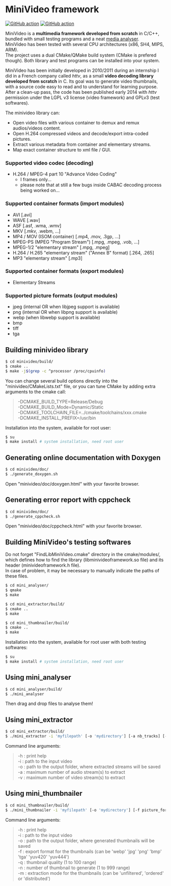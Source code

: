 MiniVideo framework
===================

[![GitHub action](https://img.shields.io/github/actions/workflow/status/emericg/MiniVideo/builds_minivideo.yml?style=flat-square)](https://github.com/emericg/MiniVideo/actions/workflows/builds_minivideo.yml)
[![GitHub action](https://img.shields.io/github/actions/workflow/status/emericg/MiniVideo/builds_minianalyser.yml?style=flat-square)](https://github.com/emericg/MiniVideo/actions/workflows/builds_minianalyser.yml)

MiniVideo is a **multimedia framework developed from scratch** in C/C++, bundled with small testing programs and a neat [media analyser](mini_analyser/).  
MiniVideo has been tested with several CPU architectures (x86, SH4, MIPS, ARM).  
The project uses a dual CMake/QMake build system (CMake is prefered though). Both library and test programs can be installed into your system.  

MiniVideo has been initially developed in 2010/2011 during an internship I did in a French company called *httv*, as a small **video decoding library developed from scratch** in C. Its goal was to generate video thumbnails, with a source code easy to read and to understand for learning purpose. After a clean-up pass, the code has been published early 2014 with *httv* permission under the LGPL v3 license (video framework) and GPLv3 (test softwares).  

The minivideo library can:
* Open video files with various container to demux and remux audios/videos content.
* Open H.264 compressed videos and decode/export intra-coded pictures.
* Extract various metadata from container and elementary streams.
* Map exact container structure to xml file / GUI.

### Supported video codec (decoding)
- H.264 / MPEG-4 part 10 "Advance Video Coding"
  - I frames only...
  - please note that at still a few bugs inside CABAC decoding process being worked on...

### Supported container formats (import modules)
- AVI [.avi]
- WAVE [.wav]
- ASF [.asf, .wma, .wmv]
- MKV [.mkv, .webm, ...]
- MP4 / MOV (ISOM container) [.mp4, .mov, .3gp, ...]
- MPEG-PS (MPEG "Program Stream") [.mpg, .mpeg, .vob, ...]
- MPEG-1/2 "elementary stream" [.mpg, .mpeg]
- H.264 / H.265 "elementary stream" ("Annex B" format) [.264, .265]
- MP3 "elementary stream" [.mp3]

### Supported container formats (export modules)
- Elementary Streams

### Supported picture formats (output modules)
- jpeg (internal OR when libjpeg support is available)
- png (internal OR when libpng support is available)
- webp (when libwebp support is available)
- bmp
- tiff
- tga


Building minivideo library
--------------------------

```bash
$ cd minivideo/build/
$ cmake ..
$ make -j$(grep -c ^processor /proc/cpuinfo)
```

You can change several build options directly into the "minivideo/CMakeLists.txt" 
file, or you can tune CMake by adding extra arguments to the cmake call:

> -DCMAKE_BUILD_TYPE=Release/Debug  
> -DCMAKE_BUILD_Mode=Dynamic/Static  
> -DCMAKE_TOOLCHAIN_FILE=../cmake/toolchains/xxx.cmake  
> -DCMAKE_INSTALL_PREFIX=/usr/bin  

Installation into the system, available for root user:

```bash
$ su
$ make install # system installation, need root user
```

Generating online documentation with Doxygen
--------------------------------------------

```bash
$ cd minivideo/doc/
$ ./generate_doxygen.sh
```

Open "minivideo/doc/doxygen.html" with your favorite browser.

Generating error report with cppcheck
-------------------------------------

```bash
$ cd minivideo/doc/
$ ./generate_cppcheck.sh
```

Open "minivideo/doc/cppcheck.html" with your favorite browser.

Building MiniVideo's testing softwares
--------------------------------------

Do not forget "FindLibMiniVideo.cmake" directory in the cmake/modules/, which defines
how to find the library (libminivideoframework.so file) and its header (minivideoframework.h file).  
In case of problem, it may be necessary to manually indicate the paths of these files.

```bash
$ cd mini_analyser/
$ qmake
$ make
```

```bash
$ cd mini_extractor/build/
$ cmake ..
$ make
```

```bash
$ cd mini_thumbnailer/build/
$ cmake ..
$ make
```

Installation into the system, available for root user with both testing softwares:

```bash
$ su
$ make install # system installation, need root user
```

Using mini_analyser
-------------------

```bash
$ cd mini_analyser/build/
$ ./mini_analyser
```

Then drag and drop files to analyse them!

Using mini_extractor
--------------------

```bash
$ cd mini_extractor/build/
$ ./mini_extractor -i 'myfilepath' [-o 'mydirectory'] [-a nb_tracks] [-v nb_tracks]
```

Command line arguments:
> -h : print help  
> -i : path to the input video  
> -o : path to the output folder, where extracted streams will be saved  
> -a : maximum number of audio stream(s) to extract  
> -v : maximum number of video stream(s) to extract  

Using mini_thumbnailer
----------------------

```bash
$ cd mini_thumbnailer/build/
$ ./mini_thumbnailer -i 'myfilepath' [-o 'mydirectory'] [-f picture_format] [-q picture_quality] [-n picture_number] [-m picture_extractionmode]
```

Command line arguments:
> -h : print help  
> -i : path to the input video  
> -o : path to the output folder, where generated thumbnails will be saved  
> -f : export format for the thumbnails (can be 'webp' 'jpg' 'png' 'bmp' 'tga' 'yuv420' 'yuv444')  
> -q : thumbnail quality (1 to 100 range)  
> -n : number of thumbnail to generate (1 to 999 range)  
> -m : extraction mode for the thumbnails (can be 'unfiltered', 'ordered' or 'distributed')  
